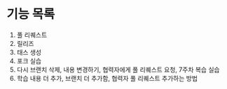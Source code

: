 # 기능 목록
1. 풀 리퀘스트
2. 릴리즈
3. 태스 생성
4. 포크 실습
5. 다시 브랜치 삭제, 내용 변경하기, 협력자에게 풀 리퀘스트 요청, 7주차 복습 실습
5. 학습 내용 더 추가, 브랜치 더 추가함, 협력자 풀 리퀘스트 추가하는 방법

